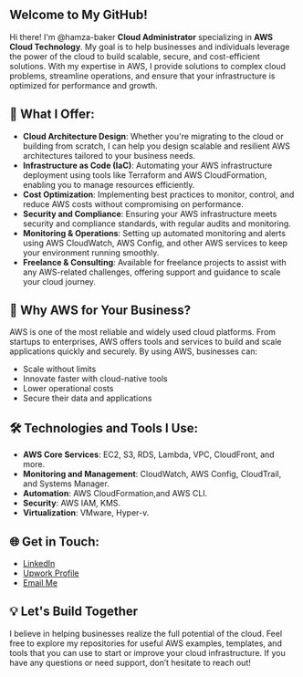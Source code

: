 ## Welcome to My GitHub!

Hi there! I'm @hamza-baker **Cloud Administrator** specializing in **AWS Cloud Technology**. My goal is to help businesses and individuals leverage the power of the cloud to build scalable, secure, and cost-efficient solutions. With my expertise in AWS, I provide solutions to complex cloud problems, streamline operations, and ensure that your infrastructure is optimized for performance and growth.

## 🌟 What I Offer:
- **Cloud Architecture Design**: Whether you're migrating to the cloud or building from scratch, I can help you design scalable and resilient AWS architectures tailored to your business needs.
- **Infrastructure as Code (IaC)**: Automating your AWS infrastructure deployment using tools like Terraform and AWS CloudFormation, enabling you to manage resources efficiently.
- **Cost Optimization**: Implementing best practices to monitor, control, and reduce AWS costs without compromising on performance.
- **Security and Compliance**: Ensuring your AWS infrastructure meets security and compliance standards, with regular audits and monitoring.
- **Monitoring & Operations**: Setting up automated monitoring and alerts using AWS CloudWatch, AWS Config, and other AWS services to keep your environment running smoothly.
- **Freelance & Consulting**: Available for freelance projects to assist with any AWS-related challenges, offering support and guidance to scale your cloud journey.

## 🚀 Why AWS for Your Business?
AWS is one of the most reliable and widely used cloud platforms. From startups to enterprises, AWS offers tools and services to build and scale applications quickly and securely. By using AWS, businesses can:
- Scale without limits
- Innovate faster with cloud-native tools
- Lower operational costs
- Secure their data and applications

## 🛠️ Technologies and Tools I Use:
- **AWS Core Services**: EC2, S3, RDS, Lambda, VPC, CloudFront, and more.
- **Monitoring and Management**: CloudWatch, AWS Config, CloudTrail, and Systems Manager.
- **Automation**: AWS CloudFormation,and AWS CLI.
- **Security**: AWS IAM, KMS.
- **Virtualization**: VMware, Hyper-v.
  
## 🌐 Get in Touch:
- [LinkedIn](https://www.linkedin.com/public-profile/settings?lipi=urn%3Ali%3Apage%3Ad_flagship3_profile_self_edit_contact-info%3BOVq9IpgwR%2FK94dDha1ERBg%3D%3D)
- [Upwork Profile](https://www.upwork.com/freelancers/~01f8de2725f78204a9?mp_source=share)
- [Email Me](mailto:hamzabaker50k@gmail.com)

## 💡 Let's Build Together
I believe in helping businesses realize the full potential of the cloud. Feel free to explore my repositories for useful AWS examples, templates, and tools that you can use to start or improve your cloud infrastructure. If you have any questions or need support, don’t hesitate to reach out!



<!---
hamza-baker/hamza-baker is a ✨ special ✨ repository because its `README.md` (this file) appears on your GitHub profile.
You can click the Preview link to take a look at your changes.
--->
